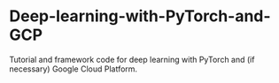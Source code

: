 # Deep-learning-with-PyTorch-and-GCP
Tutorial and framework code for deep learning with PyTorch and (if necessary) Google Cloud Platform.
